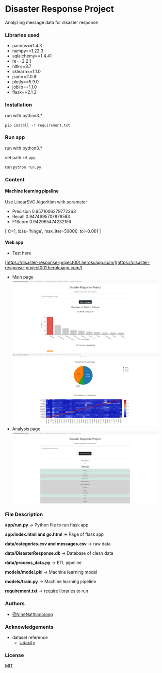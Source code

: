 # Disaster Response Project

Analyzing message data for disaster response

### Libraries used
- pandas==1.4.3
- numpy==1.22.3
- sqlalchemy==1.4.41
- re==2.2.1
- nltk==3.7
- sklearn==1.1.0
- json==2.0.9
- plotly==5.9.0
- joblib==1.1.0
- flask==2.1.2

### Installation
run with python3.*

`pip install -r requirement.txt`

### Run app
run with python3.*

set path
`cd app`

run
`python run.py`

### Content

#### Machine learning pipeline
Use LinearSVC Algorithm with parameter

- Precision 0.9571006279772363
- Recall    0.9474695707879563
- F1Score   0.942995474232156

[ C=1, loss='hinge', max_iter=50000, tol=0.001 ]

#### Web app
- Test here

[https://disaster-response-project001.herokuapp.com/](https://disaster-response-project001.herokuapp.com/)

- Main page
![Main_page](https://github.com/NineNatthanarong/Disaster-Response-Project/blob/master/pic/shot1.png)
![Main_page](https://github.com/NineNatthanarong/Disaster-Response-Project/blob/master/pic/shot2.png)
- Analysis page
![Analysis_page](https://github.com/NineNatthanarong/Disaster-Response-Project/blob/master/pic/shot3.png)
### File Description
**app/run.py** -> Python file to run flask app

**app/index.html and go.html** -> Page of flask app

**data/categories.csv and messages.csv** -> raw data

**data/DisasterResponse.db** -> Database of clean data

**data/process_data.py** -> ETL pipeline

**models/model.pkl** -> Machine learning model

**models/train.py** -> Machine learning pipeline

**requirement.txt** -> require libraries to run

### Authors

- [@NineNatthanarong](https://github.com/NineNatthanarong)
### Acknowledgements
- dataset reference
    - [Udacity](https://www.udacity.com/)
### License

[MIT](https://choosealicense.com/licenses/mit/)